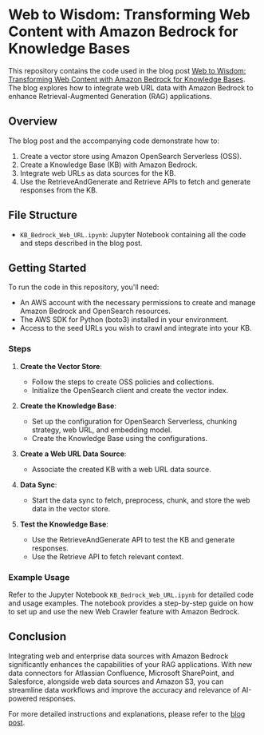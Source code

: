 # Web to Wisdom: Transforming Web Content with Amazon Bedrock for Knowledge Bases

This repository contains the code used in the blog post [Web to Wisdom: Transforming Web Content with Amazon Bedrock for Knowledge Bases](https://community.aws/content/2j7MGeRCVUMb00EXlqIi1jk3lUa/web-to-wisdom-transforming-web-content-with-amazon-bedrock-knowledge-bases). The blog explores how to integrate web URL data with Amazon Bedrock to enhance Retrieval-Augmented Generation (RAG) applications.

## Overview

The blog post and the accompanying code demonstrate how to:

1. Create a vector store using Amazon OpenSearch Serverless (OSS).
2. Create a Knowledge Base (KB) with Amazon Bedrock.
3. Integrate web URLs as data sources for the KB.
4. Use the RetrieveAndGenerate and Retrieve APIs to fetch and generate responses from the KB.

## File Structure

- `KB_Bedrock_Web_URL.ipynb`: Jupyter Notebook containing all the code and steps described in the blog post.

## Getting Started

To run the code in this repository, you'll need:

- An AWS account with the necessary permissions to create and manage Amazon Bedrock and OpenSearch resources.
- The AWS SDK for Python (boto3) installed in your environment.
- Access to the seed URLs you wish to crawl and integrate into your KB.

### Steps

1. **Create the Vector Store**:
    - Follow the steps to create OSS policies and collections.
    - Initialize the OpenSearch client and create the vector index.

2. **Create the Knowledge Base**:
    - Set up the configuration for OpenSearch Serverless, chunking strategy, web URL, and embedding model.
    - Create the Knowledge Base using the configurations.

3. **Create a Web URL Data Source**:
    - Associate the created KB with a web URL data source.

4. **Data Sync**:
    - Start the data sync to fetch, preprocess, chunk, and store the web data in the vector store.

5. **Test the Knowledge Base**:
    - Use the RetrieveAndGenerate API to test the KB and generate responses.
    - Use the Retrieve API to fetch relevant context.

### Example Usage

Refer to the Jupyter Notebook `KB_Bedrock_Web_URL.ipynb` for detailed code and usage examples. The notebook provides a step-by-step guide on how to set up and use the new Web Crawler feature with Amazon Bedrock.

## Conclusion

Integrating web and enterprise data sources with Amazon Bedrock significantly enhances the capabilities of your RAG applications. With new data connectors for Atlassian Confluence, Microsoft SharePoint, and Salesforce, alongside web data sources and Amazon S3, you can streamline data workflows and improve the accuracy and relevance of AI-powered responses.

For more detailed instructions and explanations, please refer to the [blog post](https://community.aws/content/2j7MGeRCVUMb00EXlqIi1jk3lUa/web-to-wisdom-transforming-web-content-with-amazon-bedrock-knowledge-bases).
